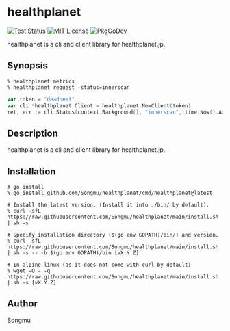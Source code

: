 healthplanet
=======

[![Test Status](https://github.com/Songmu/healthplanet/workflows/test/badge.svg?branch=main)][actions]
[![MIT License](http://img.shields.io/badge/license-MIT-blue.svg?style=flat-square)][license]
[![PkgGoDev](https://pkg.go.dev/badge/github.com/Songmu/healthplanet)][PkgGoDev]

[actions]: https://github.com/Songmu/healthplanet/actions?workflow=test
[license]: https://github.com/Songmu/healthplanet/blob/main/LICENSE
[PkgGoDev]: https://pkg.go.dev/github.com/Songmu/healthplanet

healthplanet is a cli and client library for healthplanet.jp.

## Synopsis

```console
% healthplanet metrics
% healthplanet request -status=innerscan
```

```go
var token = "deadbeef"
var cli *healthplanet.Client = healthplanet.NewClient(token)
ret, err := cli.Status(context.Background(), "innerscan", time.Now().AddDate(0, 0, -7), time.Now())
```

## Description

healthplanet is a cli and client library for healthplanet.jp.

## Installation

```console
# go install
% go install github.com/Songmu/healthplanet/cmd/healthplanet@latest

# Install the latest version. (Install it into ./bin/ by default).
% curl -sfL https://raw.githubusercontent.com/Songmu/healthplanet/main/install.sh | sh -s

# Specify installation directory ($(go env GOPATH)/bin/) and version.
% curl -sfL https://raw.githubusercontent.com/Songmu/healthplanet/main/install.sh | sh -s -- -b $(go env GOPATH)/bin [vX.Y.Z]

# In alpine linux (as it does not come with curl by default)
% wget -O - -q https://raw.githubusercontent.com/Songmu/healthplanet/main/install.sh | sh -s [vX.Y.Z]
```

## Author

[Songmu](https://github.com/Songmu)
